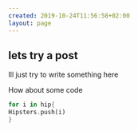 ```yaml
---
created: 2019-10-24T11:56:58+02:00
layout: page
---
```


## lets try a post

Ill just try to write something here

How about some code
``` rust
for i in hip{
Hipsters.push(i)
}
```